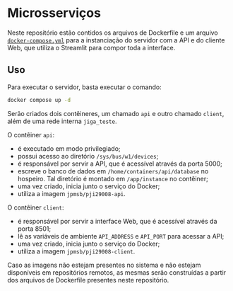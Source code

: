 # Microsserviços

Neste repositório estão contidos os arquivos de Dockerfile e um arquivo [`docker-compose.yml`](docker-compose.yml) para a instanciação do servidor com a API e do cliente Web, que utiliza o Streamlit para compor toda a interface.

## Uso

Para executar o servidor, basta executar o comando:

```bash
docker compose up -d
```

Serão criados dois contêineres, um chamado `api` e outro chamado `client`, além de uma rede interna `jiga_teste`.

O contêiner `api`:

- é executado em modo privilegiado;
- possui acesso ao diretório `/sys/bus/w1/devices`;
- é responsável por servir a API, que é acessível através da porta 5000;
- escreve o banco de dados em `/home/containers/api/database` no hospeiro. Tal diretório é montado em `/app/instance` no contêiner;
- uma vez criado, inicia junto o serviço do Docker;
- utiliza a imagem `jpmsb/pji29008-api`.

O contêiner `client`:

- é responsável por servir a interface Web, que é acessível através da porta 8501;
- lê as variáveis de ambiente `API_ADDRESS` e `API_PORT` para acessar a API;
- uma vez criado, inicia junto o serviço do Docker;
- utiliza a imagem `jpmsb/pji29008-client`.

Caso as imagens não estejam presentes no sistema e não estejam disponíveis em repositórios remotos, as mesmas serão construídas a partir dos arquivos de Dockerfile presentes neste repositório.